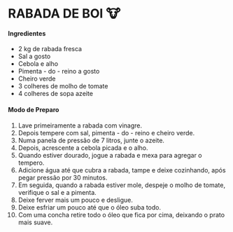 # RABADA DE BOI :cow:

#### Ingredientes

- 2 kg de rabada fresca
- Sal a gosto
- Cebola e alho
- Pimenta - do - reino a gosto
- Cheiro verde
- 3 colheres de molho de tomate
- 4 colheres de sopa azeite



#### Modo de Preparo

1. Lave primeiramente a rabada com vinagre.
2. Depois tempere com sal, pimenta - do - reino e cheiro verde.
3. Numa panela de pressão de 7 litros, junte o azeite.
4. Depois, acrescente a cebola picada e o alho.
5. Quando estiver dourado, jogue a rabada e mexa para agregar o tempero.
6. Adicione água até que cubra a rabada, tampe e deixe cozinhando, após pegar pressão por 30 minutos.
7. Em seguida, quando a rabada estiver mole, despeje o molho de tomate, verifique o sal e a pimenta.
8. Deixe ferver mais um pouco e desligue.
9. Deixe esfriar um pouco até que o óleo suba todo.
10. Com uma concha retire todo o óleo que fica por cima, deixando o prato mais suave.

